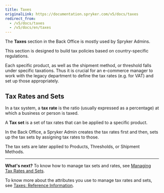 ```yaml
---
title: Taxes
originalLink: https://documentation.spryker.com/v5/docs/taxes
redirect_from:
  - /v5/docs/taxes
  - /v5/docs/en/taxes
---
```


The **Taxes** section in the Back Office is mostly used by Spryker Admins.

This section is designed to build tax policies based on country-specific regulations. 

Each specific product, as well as the shipment method, or threshold falls under specific taxations. Thus it is crucial for an e-commerce manager to work with the legacy department to define the tax rates (e.g. for VAT) and set up those appropriately.


## Tax Rates and Sets
In a tax system, a **tax rate** is the ratio (usually expressed as a percentage) at which a business or person is taxed.

A **Tax set** is a set of tax rates that can be applied to a specific product.

In the Back Office, a Spryker Admin creates the tax rates first and then, sets up the tax sets by assigning tax rates to those. 

The tax sets are later applied to Products, Thresholds, or Shipment Methods. 
***
**What's next?**
To know how to manage tax sets and rates, see [Managing Tax Rates and Sets](https://documentation.spryker.com/docs/en/managing-tax-rates-and-sets).

To know more about the attributes you use to manage tax rates and sets, see [Taxes: Reference Information](https://documentation.spryker.com/docs/en/taxes-reference-information).
